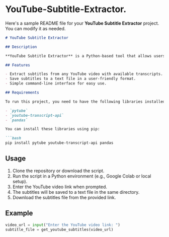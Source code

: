 # YouTube-Subtitle-Extractor.
Here's a sample README file for your **YouTube Subtitle Extractor** project. You can modify it as needed.

```markdown
# YouTube Subtitle Extractor

## Description

**YouTube Subtitle Extractor** is a Python-based tool that allows users to extract subtitles (transcripts) from YouTube videos easily. This project utilizes the `pytube` library to handle video data and the `youtube-transcript-api` to fetch available subtitles for any public YouTube video.

## Features

- Extract subtitles from any YouTube video with available transcripts.
- Save subtitles to a text file in a user-friendly format.
- Simple command-line interface for easy use.

## Requirements

To run this project, you need to have the following libraries installed:

- `pytube`
- `youtube-transcript-api`
- `pandas`

You can install these libraries using pip:

```bash
pip install pytube youtube-transcript-api pandas
```

## Usage

1. Clone the repository or download the script.
2. Run the script in a Python environment (e.g., Google Colab or local setup).
3. Enter the YouTube video link when prompted.
4. The subtitles will be saved to a text file in the same directory.
5. Download the subtitles file from the provided link.

## Example

```python
video_url = input("Enter the YouTube video link: ")
subtitle_file = get_youtube_subtitles(video_url)
```
